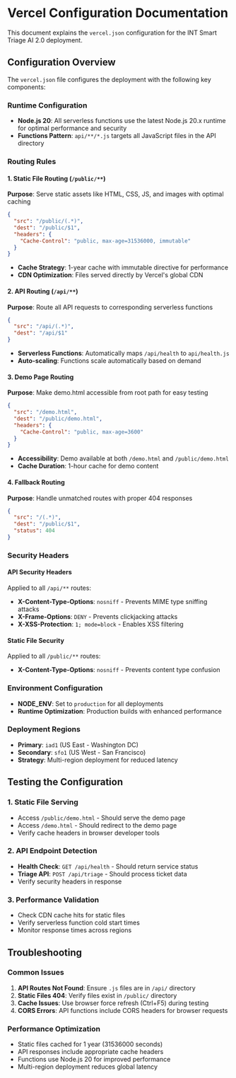 # Vercel Configuration Documentation

This document explains the `vercel.json` configuration for the INT Smart Triage AI 2.0 deployment.

## Configuration Overview

The `vercel.json` file configures the deployment with the following key components:

### Runtime Configuration
- **Node.js 20**: All serverless functions use the latest Node.js 20.x runtime for optimal performance and security
- **Functions Pattern**: `api/**/*.js` targets all JavaScript files in the API directory

### Routing Rules

#### 1. Static File Routing (`/public/**`)
**Purpose**: Serve static assets like HTML, CSS, JS, and images with optimal caching
```json
{
  "src": "/public/(.*)",
  "dest": "/public/$1",
  "headers": {
    "Cache-Control": "public, max-age=31536000, immutable"
  }
}
```
- **Cache Strategy**: 1-year cache with immutable directive for performance
- **CDN Optimization**: Files served directly by Vercel's global CDN

#### 2. API Routing (`/api/**`)
**Purpose**: Route all API requests to corresponding serverless functions
```json
{
  "src": "/api/(.*)",
  "dest": "/api/$1"
}
```
- **Serverless Functions**: Automatically maps `/api/health` to `api/health.js`
- **Auto-scaling**: Functions scale automatically based on demand

#### 3. Demo Page Routing
**Purpose**: Make demo.html accessible from root path for easy testing
```json
{
  "src": "/demo.html",
  "dest": "/public/demo.html",
  "headers": {
    "Cache-Control": "public, max-age=3600"
  }
}
```
- **Accessibility**: Demo available at both `/demo.html` and `/public/demo.html`
- **Cache Duration**: 1-hour cache for demo content

#### 4. Fallback Routing
**Purpose**: Handle unmatched routes with proper 404 responses
```json
{
  "src": "/(.*)",
  "dest": "/public/$1",
  "status": 404
}
```

### Security Headers

#### API Security Headers
Applied to all `/api/**` routes:
- **X-Content-Type-Options**: `nosniff` - Prevents MIME type sniffing attacks
- **X-Frame-Options**: `DENY` - Prevents clickjacking attacks  
- **X-XSS-Protection**: `1; mode=block` - Enables XSS filtering

#### Static File Security
Applied to all `/public/**` routes:
- **X-Content-Type-Options**: `nosniff` - Prevents content type confusion

### Environment Configuration
- **NODE_ENV**: Set to `production` for all deployments
- **Runtime Optimization**: Production builds with enhanced performance

### Deployment Regions
- **Primary**: `iad1` (US East - Washington DC)
- **Secondary**: `sfo1` (US West - San Francisco)
- **Strategy**: Multi-region deployment for reduced latency

## Testing the Configuration

### 1. Static File Serving
- Access `/public/demo.html` - Should serve the demo page
- Access `/demo.html` - Should redirect to the demo page
- Verify cache headers in browser developer tools

### 2. API Endpoint Detection
- **Health Check**: `GET /api/health` - Should return service status
- **Triage API**: `POST /api/triage` - Should process ticket data
- Verify security headers in response

### 3. Performance Validation
- Check CDN cache hits for static files
- Verify serverless function cold start times
- Monitor response times across regions

## Troubleshooting

### Common Issues
1. **API Routes Not Found**: Ensure `.js` files are in `/api/` directory
2. **Static Files 404**: Verify files exist in `/public/` directory  
3. **Cache Issues**: Use browser force refresh (Ctrl+F5) during testing
4. **CORS Errors**: API functions include CORS headers for browser requests

### Performance Optimization
- Static files cached for 1 year (31536000 seconds)
- API responses include appropriate cache headers
- Functions use Node.js 20 for improved performance
- Multi-region deployment reduces global latency